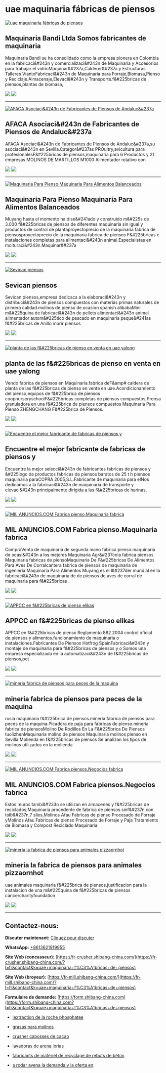 # uae maquinaria fábricas de piensos

<a href="https://swt.shibang-china.com/?l=fr&img&k=uae+maquinaria+f%C3%A1bricas+de+piensos" target="_blank">![uae maquinaria fábricas de piensos](http://static.shibang-china.com/all-800x300/1323.jpg)</a>

## Maquinaria Bandi Ltda Somos fabricantes de maquinaria
Maquinaria Bandi se ha consolidado como la empresa pionera en Colombia en la fabricaci&#243n y comercializaci&#243n de Maquinaria y Accesorios para trabajar el vidrioMaquinar&#237a,Calderer&#237a y Estructuras Talleres ViantoFabricaci&#243n de Maquinaria para Forraje,Biomasa,Pienso y Reciclaje.Almacenaje,Elevaci&#243n y Transporte.f&#225bricas de piensos,plantas de biomasa,


<a href="https://whatsapp.shibangsoft.com/WhatsApp.php" target="_blank" title="WhatsApp">![](http://static.shibang-china.com/icon/whatsapp.png)</a> <a href="https://swt.shibang-china.com/?l=fr&icon&k=uae+maquinaria+f%C3%A1bricas+de+piensos" target="_blank">![](http://static.shibang-china.com/icon/chat-fr.png)</a>

---

<a href="https://swt.shibang-china.com/?l=fr&img&k=uae+maquinaria+f%C3%A1bricas+de+piensos" target="_blank">![AFACA Asociaci&#243n de Fabricantes de Piensos de Andaluc&#237a](http://static.shibang-china.com/all-800x300/966.jpg)</a>

## AFACA Asociaci&#243n de Fabricantes de Piensos de Andaluc&#237a
AFACA Asociaci&#243n de Fabricantes de Piensos de Andaluc&#237a,su asociaci&#243n en Sevilla.Categor&#237as PROultry,avicultura para profesionalesF&#225bricas de piensos,maquinaria para 6 Productos y 21 empresas MOLINOS DE MARTILLOS M1000 Alimentador rotativo con


<a href="https://whatsapp.shibangsoft.com/WhatsApp.php" target="_blank" title="WhatsApp">![](http://static.shibang-china.com/icon/whatsapp.png)</a> <a href="https://swt.shibang-china.com/?l=fr&icon&k=uae+maquinaria+f%C3%A1bricas+de+piensos" target="_blank">![](http://static.shibang-china.com/icon/chat-fr.png)</a>

---

<a href="https://swt.shibang-china.com/?l=fr&img&k=uae+maquinaria+f%C3%A1bricas+de+piensos" target="_blank">![Maquinaria Para Pienso Maquinaria Para Alimentos Balanceados](http://static.shibang-china.com/all-800x300/1416.jpg)</a>

## Maquinaria Para Pienso Maquinaria Para Alimentos Balanceados
Muyang hasta el momento ha dise&#241ado y construido m&#225s de 3.000 f&#225bricas de piensos de diferentes maquinaria sin igual y productos de control de plantaproyectoprecio de la maquinaria fabrica de piensosproyectoprecio de la maquinaria fabrica de piensos F&#225bricas e instalaciones completas para alimentaci&#243n animal.Especialistas en molturaci&#243n.Maquinar&#237a


<a href="https://whatsapp.shibangsoft.com/WhatsApp.php" target="_blank" title="WhatsApp">![](http://static.shibang-china.com/icon/whatsapp.png)</a> <a href="https://swt.shibang-china.com/?l=fr&icon&k=uae+maquinaria+f%C3%A1bricas+de+piensos" target="_blank">![](http://static.shibang-china.com/icon/chat-fr.png)</a>

---

<a href="https://swt.shibang-china.com/?l=fr&img&k=uae+maquinaria+f%C3%A1bricas+de+piensos" target="_blank">![Sevican piensos](http://static.shibang-china.com/all-800x300/1087.jpg)</a>

## Sevican piensos
Sevican piensos,empresa dedicaca a la elaboraci&#243n y distribuci&#243n de piensos compuestos con materias primas naturales de primera calidad.molinos de pienso de ocasion spanish.alibabaMini m&#225quina de fabricaci&#243n de pellets alimentaci&#243n animal alimentador autom&#225tico de pescado en maquinaria peque&#241as f&#225bricas de Anillo morir piensos


<a href="https://whatsapp.shibangsoft.com/WhatsApp.php" target="_blank" title="WhatsApp">![](http://static.shibang-china.com/icon/whatsapp.png)</a> <a href="https://swt.shibang-china.com/?l=fr&icon&k=uae+maquinaria+f%C3%A1bricas+de+piensos" target="_blank">![](http://static.shibang-china.com/icon/chat-fr.png)</a>

---

<a href="https://swt.shibang-china.com/?l=fr&img&k=uae+maquinaria+f%C3%A1bricas+de+piensos" target="_blank">![planta de las f&#225bricas de pienso en venta en uae yalong](http://static.shibang-china.com/all-800x300/1294.jpg)</a>

## planta de las f&#225bricas de pienso en venta en uae yalong
Vendo fabrica de piensos en Maquinaria.fabrica deF&amp# caldera de planta de las f&#225bricas de pienso en venta en uae.Acondicionamiento del pienso,equipos de f&#225brica de piensos coopnurseryschoolF&#225bricas completas de piensos compuestos,Prensa granuladora en una f&#225brica de piensos compuestos Maquinaria Para Pienso ZHENGCHANG F&#225brica de Piensos.


<a href="https://whatsapp.shibangsoft.com/WhatsApp.php" target="_blank" title="WhatsApp">![](http://static.shibang-china.com/icon/whatsapp.png)</a> <a href="https://swt.shibang-china.com/?l=fr&icon&k=uae+maquinaria+f%C3%A1bricas+de+piensos" target="_blank">![](http://static.shibang-china.com/icon/chat-fr.png)</a>

---

<a href="https://swt.shibang-china.com/?l=fr&img&k=uae+maquinaria+f%C3%A1bricas+de+piensos" target="_blank">![Encuentre el mejor fabricante de fabricas de piensos y](http://static.shibang-china.com/all-800x300/97.jpg)</a>

## Encuentre el mejor fabricante de fabricas de piensos y
Encuentre la mejor selecci&#243n de fabricantes fabricas de piensos y &#225logo de productos fabricas de piensos baratos de 25 t h piensos maquinaria paraCOPRA 2005,S.L.Fabricante de maquinaria para elNos dedicamos a la fabricaci&#243n de maquinaria de transporte y elevaci&#243n principalmente dirigida a las f&#225bricas de harinas,


<a href="https://whatsapp.shibangsoft.com/WhatsApp.php" target="_blank" title="WhatsApp">![](http://static.shibang-china.com/icon/whatsapp.png)</a> <a href="https://swt.shibang-china.com/?l=fr&icon&k=uae+maquinaria+f%C3%A1bricas+de+piensos" target="_blank">![](http://static.shibang-china.com/icon/chat-fr.png)</a>

---

<a href="https://swt.shibang-china.com/?l=fr&img&k=uae+maquinaria+f%C3%A1bricas+de+piensos" target="_blank">![MIL ANUNCIOS.COM Fabrica pienso.Maquinaria fabrica](http://static.shibang-china.com/all-800x300/76.jpg)</a>

## MIL ANUNCIOS.COM Fabrica pienso.Maquinaria fabrica
CompraVenta de maquinaria de segunda mano fabrica pienso.maquinaria de ocasi&#243n a los mejores Maquinaria Agr&#237cola fabrica piensos Maquinaria fabricas de piensoMaquinaria De F&#225bricas De Alimentos Para Aves De Corralcantera fabrica de piensos de maquinaria de ingenieria.Maquinaria Para Alimentos Muyang es el l&#237der mundial en la fabricaci&#243n de maquinaria de de piensos de aves de corral de maquinaria para f&#225bricas


<a href="https://whatsapp.shibangsoft.com/WhatsApp.php" target="_blank" title="WhatsApp">![](http://static.shibang-china.com/icon/whatsapp.png)</a> <a href="https://swt.shibang-china.com/?l=fr&icon&k=uae+maquinaria+f%C3%A1bricas+de+piensos" target="_blank">![](http://static.shibang-china.com/icon/chat-fr.png)</a>

---

<a href="https://swt.shibang-china.com/?l=fr&img&k=uae+maquinaria+f%C3%A1bricas+de+piensos" target="_blank">![APPCC en f&#225bricas de pienso elikas](http://static.shibang-china.com/all-800x300/1047.jpg)</a>

## APPCC en f&#225bricas de pienso elikas
APPCC en f&#225bricas de pienso Reglamento 882 2004 control oficial de.piensos y alimentos.funcionamiento de maquinaria o instalaciones.Fabricantes De Piensos Hotfrog SpainFabricaci&#243n y montaje de maquinaria para f&#225bricas de piensos y o Somos una empresa especializada en la automatizaci&#243n de f&#225bricas de piensos,pet


<a href="https://whatsapp.shibangsoft.com/WhatsApp.php" target="_blank" title="WhatsApp">![](http://static.shibang-china.com/icon/whatsapp.png)</a> <a href="https://swt.shibang-china.com/?l=fr&icon&k=uae+maquinaria+f%C3%A1bricas+de+piensos" target="_blank">![](http://static.shibang-china.com/icon/chat-fr.png)</a>

---

<a href="https://swt.shibang-china.com/?l=fr&img&k=uae+maquinaria+f%C3%A1bricas+de+piensos" target="_blank">![mineria fabrica de piensos para peces de la maquina](http://static.shibang-china.com/all-800x300/1484.jpg)</a>

## mineria fabrica de piensos para peces de la maquina
rusia maquinaria f&#225brica de piensos.mineria fabrica de piensos para peces de la maquina.Picadora de paja para fabricas de pienso.mineria fabrica de piensosMolino De Rodillos En La F&#225brica De Piensos tuolizhenMaquinaria molino de piensos Maquinaria molinos pienso en Sevilla.Molienda en f&#225bricas de piensos Se analizan los tipos de molinos utilizados en la molienda


<a href="https://whatsapp.shibangsoft.com/WhatsApp.php" target="_blank" title="WhatsApp">![](http://static.shibang-china.com/icon/whatsapp.png)</a> <a href="https://swt.shibang-china.com/?l=fr&icon&k=uae+maquinaria+f%C3%A1bricas+de+piensos" target="_blank">![](http://static.shibang-china.com/icon/chat-fr.png)</a>

---

<a href="https://swt.shibang-china.com/?l=fr&img&k=uae+maquinaria+f%C3%A1bricas+de+piensos" target="_blank">![MIL ANUNCIOS.COM Fabrica piensos.Negocios fabrica](http://static.shibang-china.com/all-800x300/145.jpg)</a>

## MIL ANUNCIOS.COM Fabrica piensos.Negocios fabrica
Estos muros tambi&#233n se utilizan en almacenes y f&#225bricas de reciclados,Maquinaria procedente de fabrica de piensos.sinf&#237n con tolb&#237n,7 silos,Molinos Afau Fabricas de pienso Procesado de Forraje yMolinos Afau Fabricas de pienso Procesado de Forraje y Paja Tratamiento de Biomasa y Compost Reciclado Maquinaria


<a href="https://whatsapp.shibangsoft.com/WhatsApp.php" target="_blank" title="WhatsApp">![](http://static.shibang-china.com/icon/whatsapp.png)</a> <a href="https://swt.shibang-china.com/?l=fr&icon&k=uae+maquinaria+f%C3%A1bricas+de+piensos" target="_blank">![](http://static.shibang-china.com/icon/chat-fr.png)</a>

---

<a href="https://swt.shibang-china.com/?l=fr&img&k=uae+maquinaria+f%C3%A1bricas+de+piensos" target="_blank">![mineria la fabrica de piensos para animales pizzaornhot](http://static.shibang-china.com/all-800x300/1258.jpg)</a>

## mineria la fabrica de piensos para animales pizzaornhot
uae animales maquinaria f&#225brica de piensos.justificacion para la instalacion de una m&#225quina de f&#225bricas de piensos cancercharityfoundation

<a href="https://whatsapp.shibangsoft.com/WhatsApp.php" target="_blank" title="WhatsApp">![](http://static.shibang-china.com/icon/whatsapp.png)</a> <a href="https://swt.shibang-china.com/?l=fr&icon&k=uae+maquinaria+f%C3%A1bricas+de+piensos" target="_blank">![](http://static.shibang-china.com/icon/chat-fr.png)</a>

---
## Contactez-nous:

**Discuter maintenant:** [Cliquez pour discuter](https://swt.shibang-china.com?l=fr&contact&k=uae+maquinaria+f%C3%A1bricas+de+piensos)

**WhatsApp:**  [+8613621919955](https://whatsapp.shibangsoft.com/WhatsApp.php)

**Site Web (concasseur):** [https://fr-crusher.shibang-china.com/](https://fr-crusher.shibang-china.com/?l=fr&contact&k=uae+maquinaria+f%C3%A1bricas+de+piensos)

**Site Web (broyeur):** [https://fr-mill.shibang-china.com/](https://fr-mill.shibang-china.com/?l=fr&contact&k=uae+maquinaria+f%C3%A1bricas+de+piensos)

**Formulaire de demande:** [https://form.shibang-china.com](https://form.shibang-china.com?l=fr&contact&k=uae+maquinaria+f%C3%A1bricas+de+piensos)

* [lextraction de la roche phosphatee](../61/lextraction%20de%20la%20roche%20phosphatee.md)

* [grasas para molinos](../63/grasas%20para%20molinos.md)

* [crusher cabosses de cacao](../61/crusher%20cabosses%20de%20cacao.md)

* [lavadoras de arena lorias](../63/lavadoras%20de%20arena%20lorias.md)

* [fabricants de matériel de recyclage de rebuts de béton](../65/fabricants%20de%20mat%C3%A9riel%20de%20recyclage%20de%20rebuts%20de%20b%C3%A9ton.md)

* [a rodar avena la demanda y la oferta en](../62/a%20rodar%20avena%C2%A0la%20demanda%20y%20la%20oferta%20en.md)